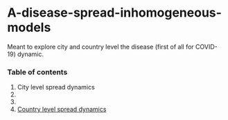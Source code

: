 # A-disease-spread-inhomogeneous-models
Meant to explore city and country level the disease (first of all for COVID-19) dynamic.

### Table of contents
1. City level spread dynamics
  1.
  2.
1. [Country level spread dynamics](country_level_spread_dynamics.ipynb)

